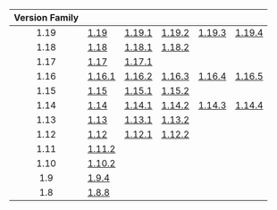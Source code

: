 | Version Family | | | | | |
|:---:|---|---|---|---|---|
| 1.19 | [1.19](https://github.com/BaldGang/spigot-build/releases/download/20230701/spigot-1.19.jar) | [1.19.1](https://github.com/BaldGang/spigot-build/releases/download/20230701/spigot-1.19.1.jar) | [1.19.2](https://github.com/BaldGang/spigot-build/releases/download/20230701/spigot-1.19.2.jar) | [1.19.3](https://github.com/BaldGang/spigot-build/releases/download/20230701/spigot-1.19.3.jar) | [1.19.4](https://github.com/BaldGang/spigot-build/releases/download/20230701/spigot-1.19.4.jar) |
| 1.18 | [1.18](https://github.com/BaldGang/spigot-build/releases/download/20230701/spigot-1.18.jar) | [1.18.1](https://github.com/BaldGang/spigot-build/releases/download/20230701/spigot-1.18.1.jar) | [1.18.2](https://github.com/BaldGang/spigot-build/releases/download/20230701/spigot-1.18.2.jar) | | |
| 1.17 | [1.17](https://github.com/BaldGang/spigot-build/releases/download/20230701/spigot-1.17.jar) | [1.17.1](https://github.com/BaldGang/spigot-build/releases/download/20230701/spigot-1.17.1.jar) | | | |
| 1.16 | [1.16.1](https://github.com/BaldGang/spigot-build/releases/download/20230701/spigot-1.16.1.jar) | [1.16.2](https://github.com/BaldGang/spigot-build/releases/download/20230701/spigot-1.16.2.jar) | [1.16.3](https://github.com/BaldGang/spigot-build/releases/download/20230701/spigot-1.16.3.jar) | [1.16.4](https://github.com/BaldGang/spigot-build/releases/download/20230701/spigot-1.16.4.jar) | [1.16.5](https://github.com/BaldGang/spigot-build/releases/download/20230701/spigot-1.16.5.jar) |
| 1.15 | [1.15](https://github.com/BaldGang/spigot-build/releases/download/20230701/spigot-1.15.jar) | [1.15.1](https://github.com/BaldGang/spigot-build/releases/download/20230701/spigot-1.15.1.jar) | [1.15.2](https://github.com/BaldGang/spigot-build/releases/download/20230701/spigot-1.15.2.jar) | | |
| 1.14 | [1.14](https://github.com/BaldGang/spigot-build/releases/download/20230701/spigot-1.14.jar) | [1.14.1](https://github.com/BaldGang/spigot-build/releases/download/20230701/spigot-1.14.1.jar) | [1.14.2](https://github.com/BaldGang/spigot-build/releases/download/20230701/spigot-1.14.2.jar) | [1.14.3](https://github.com/BaldGang/spigot-build/releases/download/20230701/spigot-1.14.3.jar) | [1.14.4](https://github.com/BaldGang/spigot-build/releases/download/20230701/spigot-1.14.4.jar) |
| 1.13 | [1.13](https://github.com/BaldGang/spigot-build/releases/download/20230701/spigot-1.13.jar) | [1.13.1](https://github.com/BaldGang/spigot-build/releases/download/20230701/spigot-1.13.1.jar) | [1.13.2](https://github.com/BaldGang/spigot-build/releases/download/20230701/spigot-1.13.2.jar) | | |
| 1.12 | [1.12](https://github.com/BaldGang/spigot-build/releases/download/20230701/spigot-1.12.jar) | [1.12.1](https://github.com/BaldGang/spigot-build/releases/download/20230701/spigot-1.12.1.jar) | [1.12.2](https://github.com/BaldGang/spigot-build/releases/download/20230701/spigot-1.12.2.jar) | | |
| 1.11 | [1.11.2](https://github.com/BaldGang/spigot-build/releases/download/20230701/spigot-1.11.2.jar) | | | | |
| 1.10 | [1.10.2](https://github.com/BaldGang/spigot-build/releases/download/20230701/spigot-1.10.2.jar) | | | | |
| 1.9 | [1.9.4](https://github.com/BaldGang/spigot-build/releases/download/20230701/spigot-1.9.4.jar) | | | | |
| 1.8 | [1.8.8](https://github.com/BaldGang/spigot-build/releases/download/20230701/spigot-1.8.8.jar) | | | | |
